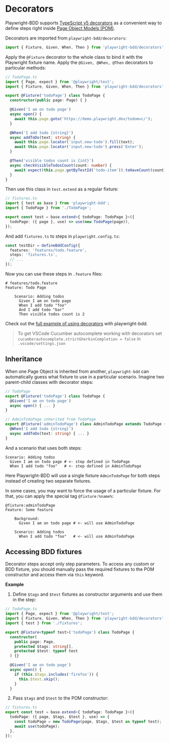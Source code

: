 # Decorators
Playwright-BDD supports [TypeScript v5 decorators](https://www.typescriptlang.org/docs/handbook/release-notes/typescript-5-0.html#decorators) as a convenient way to define steps right inside [Page Object Models (POM)](https://playwright.dev/docs/pom). 

Decorators are imported from `playwright-bdd/decorators`:
```ts
import { Fixture, Given, When, Then } from 'playwright-bdd/decorators';
```

Apply the `@Fixture` decorator to the whole class to bind it with the Playwright fixture name. Apply the `@Given, @When, @Then` decorators to particular methods:
```ts
// TodoPage.ts
import { Page, expect } from '@playwright/test';
import { Fixture, Given, When, Then } from 'playwright-bdd/decorators';

export @Fixture('todoPage') class TodoPage {
  constructor(public page: Page) { }

  @Given('I am on todo page')
  async open() {
    await this.page.goto('https://demo.playwright.dev/todomvc/');
  }

  @When('I add todo {string}')
  async addToDo(text: string) {
    await this.page.locator('input.new-todo').fill(text);
    await this.page.locator('input.new-todo').press('Enter');
  }

  @Then('visible todos count is {int}')
  async checkVisibleTodosCount(count: number) {
    await expect(this.page.getByTestId('todo-item')).toHaveCount(count);
  }
}
```

Then use this class in `test.extend` as a regular fixture:
```ts
// fixtures.ts
import { test as base } from 'playwright-bdd';
import { TodoPage } from './TodoPage';

export const test = base.extend<{ todoPage: TodoPage }>({
  todoPage: ({ page }, use) => use(new TodoPage(page)),
});
```

And add `fixtures.ts` to steps in `playwright.config.ts`:
```ts
const testDir = defineBddConfig({
  features: 'features/todo.feature',
  steps: 'fixtures.ts',
  // ...
});
```

Now you can use these steps in `.feature` files:
```gherkin
# features/todo.feature
Feature: Todo Page

    Scenario: Adding todos
      Given I am on todo page
      When I add todo "foo"
      And I add todo "bar"
      Then visible todos count is 2
```
Check out the [full example of using decorators](https://github.com/vitalets/playwright-bdd/tree/main/examples/decorators) with playwright-bdd.

> To get VSCode Cucumber autocomplete working with decorators set `cucumberautocomplete.strictGherkinCompletion = false` in `.vscode/settings.json`

## Inheritance
When one Page Object is inherited from another, `playwright-bdd` can automatically guess
what fixture to use in a particular scenario. Imagine two parent-child classes with decorator steps:

```ts
// TodoPage
export @Fixture('todoPage') class TodoPage {
  @Given('I am on todo page')
  async open() { ... }
}

// AdminTodoPage inherited from TodoPage
export @Fixture('adminTodoPage') class AdminTodoPage extends TodoPage {
  @When('I add todo {string}')
  async addToDo(text: string) { ... }
}
```

And a scenario that uses both steps:

```gherkin
Scenario: Adding todos
  Given I am on todo page # <- step defined in TodoPage
  When I add todo "foo"   # <- step defined in AdminTodoPage
```

Here Playwright-BDD will use a single fixture `AdminTodoPage` for both steps instead of creating two separate fixtures.

In some cases, you may want to force the usage of a particular fixture.
For that, you can apply the special tag `@fixture:%name%`:

```gherkin
@fixture:adminTodoPage
Feature: Some feature

    Background: 
      Given I am on todo page # <- will use AdminTodoPage

    Scenario: Adding todos
      When I add todo "foo"   # <- will use AdminTodoPage
```

## Accessing BDD fixtures

Decorator steps accept only step parameters. To access any custom or BDD fixture, you should manually pass the required fixtures to the POM constructor and access them via `this` keyword.

**Example**

1. Define `$tags` and `$test` fixtures as constructor arguments and use them in the step:

```ts
// TodoPage.ts
import { Page, expect } from '@playwright/test';
import { Fixture, Given, When, Then } from 'playwright-bdd/decorators';
import { test } from './fixtures';

export @Fixture<typeof test>('todoPage') class TodoPage {
  constructor(
    public page: Page, 
    protected $tags: string[], 
    protected $test: typeof test
  ) {}

  @Given('I am on todo page')
  async open() {
    if (this.$tags.includes('firefox')) {
      this.$test.skip();
    }
  }
```

2. Pass `$tags` and `$test` to the POM constructor:

```ts
// fixtures.ts
export const test = base.extend<{ todoPage: TodoPage }>({
  todoPage: ({ page, $tags, $test }, use) => {
    const todoPage = new TodoPage(page, $tags, $test as typeof test);
    await use(todoPage);
  },
});
```